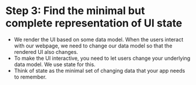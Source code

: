 # Step 3: Find the minimal but complete representation of UI state 

- We render the UI based on some data model. When the users interact with our webpage, we need to change our data model so that the rendered UI also changes.
- To make the UI interactive, you need to let users change your underlying data model. We use state for this.
- Think of state as the minimal set of changing data that your app needs to remember.
